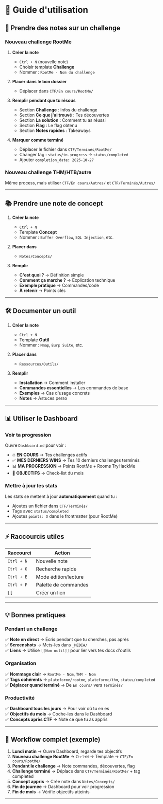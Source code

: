 # 📖 Guide d'utilisation

## 📝 Prendre des notes sur un challenge

### Nouveau challenge RootMe

1. **Créer la note**
   - `Ctrl + N` (nouvelle note)
   - Choisir template **Challenge**
   - Nommer : `RootMe - Nom du challenge`

2. **Placer dans le bon dossier**
   - Déplacer dans `CTF/En cours/RootMe/`

3. **Remplir pendant que tu résous**
   - Section **Challenge** : Infos du challenge
   - Section **Ce que j'ai trouvé** : Tes découvertes
   - Section **La solution** : Comment tu as réussi
   - Section **Flag** : Le flag obtenu
   - Section **Notes rapides** : Takeaways

4. **Marquer comme terminé**
   - Déplacer le fichier dans `CTF/Terminés/RootMe/`
   - Changer tag : `status/in-progress` → `status/completed`
   - Ajouter `completion_date: 2025-10-27`

### Nouveau challenge THM/HTB/autre

Même process, mais utiliser `CTF/En cours/Autres/` et `CTF/Terminés/Autres/`

---

## 📚 Prendre une note de concept

1. **Créer la note**
   - `Ctrl + N`
   - Template **Concept**
   - Nommer : `Buffer Overflow`, `SQL Injection`, etc.

2. **Placer dans**
   - `Notes/Concepts/`

3. **Remplir**
   - **C'est quoi ?** → Définition simple
   - **Comment ça marche ?** → Explication technique
   - **Exemple pratique** → Commandes/code
   - **À retenir** → Points clés

---

## 🛠️ Documenter un outil

1. **Créer la note**
   - `Ctrl + N`
   - Template **Outil**
   - Nommer : `Nmap`, `Burp Suite`, etc.

2. **Placer dans**
   - `Ressources/Outils/`

3. **Remplir**
   - **Installation** → Comment installer
   - **Commandes essentielles** → Les commandes de base
   - **Exemples** → Cas d'usage concrets
   - **Notes** → Astuces perso

---

## 📊 Utiliser le Dashboard

### Voir ta progression

Ouvre `Dashboard.md` pour voir :
- 🔥 **EN COURS** → Tes challenges actifs
- ✅ **MES DERNIERS WINS** → Tes 10 derniers challenges terminés
- 📊 **MA PROGRESSION** → Points RootMe + Rooms TryHackMe
- 🎯 **OBJECTIFS** → Check-list du mois

### Mettre à jour les stats

Les stats se mettent à jour **automatiquement** quand tu :
- Ajoutes un fichier dans `CTF/Terminés/`
- Tags avec `status/completed`
- Ajoutes `points: X` dans le frontmatter (pour RootMe)

---

## ⚡ Raccourcis utiles

| Raccourci | Action |
|-----------|--------|
| `Ctrl + N` | Nouvelle note |
| `Ctrl + O` | Recherche rapide |
| `Ctrl + E` | Mode édition/lecture |
| `Ctrl + P` | Palette de commandes |
| `[[` | Créer un lien |

---

## 💡 Bonnes pratiques

### Pendant un challenge
✅ **Note en direct** → Écris pendant que tu cherches, pas après  
✅ **Screenshots** → Mets-les dans `_MEDIA/`  
✅ **Liens** → Utilise `[[Nom outil]]` pour lier vers tes docs d'outils

### Organisation
✅ **Nommage clair** → `RootMe - Nom`, `THM - Nom`  
✅ **Tags cohérents** → `plateforme/rootme`, `plateforme/thm`, `status/completed`  
✅ **Déplacer quand terminé** → De `En cours/` vers `Terminés/`

### Productivité
✅ **Dashboard tous les jours** → Pour voir où tu en es  
✅ **Objectifs du mois** → Coche-les dans le Dashboard  
✅ **Concepts après CTF** → Note ce que tu as appris

---

## 🎯 Workflow complet (exemple)

1. **Lundi matin** → Ouvre Dashboard, regarde tes objectifs
2. **Nouveau challenge RootMe** → `Ctrl+N` → Template → `CTF/En cours/RootMe/`
3. **Pendant le challenge** → Note commandes, découvertes, flag
4. **Challenge terminé** → Déplace dans `CTF/Terminés/RootMe/` + tag completed
5. **Concept appris** → Crée note dans `Notes/Concepts/`
6. **Fin de journée** → Dashboard pour voir progression
7. **Fin de mois** → Vérifie objectifs atteints

---

